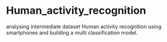 # Human_activity_recognition
analysing intermediate dataset Human activity recognition using smartphones and building a multi classification model.
